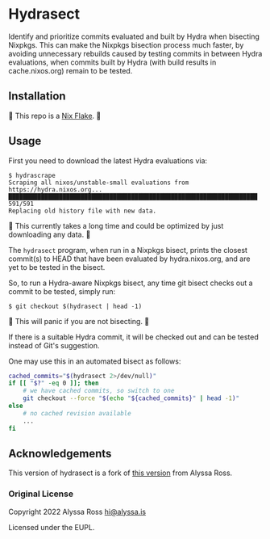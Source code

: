 # Hydrasect

Identify and prioritize commits evaluated and built by Hydra when
bisecting Nixpkgs. This can make the Nixpkgs bisection process much
faster, by avoiding unnecessary rebuilds caused by testing commits in
between Hydra evaluations, when commits built by Hydra (with build
results in cache.nixos.org) remain to be tested.

## Installation

🚧 This repo is a [Nix Flake](https://wiki.nixos.org/wiki/Flakes). 🚧

## Usage

First you need to download the latest Hydra evaluations via:

```
$ hydrascrape
Scraping all nixos/unstable-small evaluations from https://hydra.nixos.org...
█████████████████████████████████████████████████████████████████████ 591/591
Replacing old history file with new data.
```

🚧 This currently takes a long time and could be optimized by just
downloading any data. 🚧

The `hydrasect` program, when run in a Nixpkgs bisect, prints the
closest commit(s) to HEAD that have been evaluated by hydra.nixos.org,
and are yet to be tested in the bisect.

So, to run a Hydra-aware Nixpkgs bisect, any time git bisect checks
out a commit to be tested, simply run:

```console
$ git checkout $(hydrasect | head -1)
```

🚧 This will panic if you are not bisecting. 🚧

If there is a suitable Hydra commit, it will be checked out and can be
tested instead of Git's suggestion.

One may use this in an automated bisect as follows:

```sh
cached_commits="$(hydrasect 2>/dev/null)"
if [[ "$?" -eq 0 ]]; then
    # we have cached commits, so switch to one
    git checkout --force "$(echo "${cached_commits}" | head -1)"
else
    # no cached revision available
    ...
fi
```

## Acknowledgements

This version of hydrasect is a fork of [this
version](https://git.qyliss.net/hydrasect/) from Alyssa Ross.

### Original License

Copyright 2022 Alyssa Ross <hi@alyssa.is>

Licensed under the EUPL.
